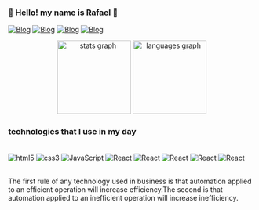 
### 👋 Hello! my name is Rafael 👋
[![Blog](https://img.shields.io/badge/Facebook-1877F2?style=for-the-badge&logo=facebook&logoColor=white)](https://web.facebook.com/rafael.rogerio.12) [![Blog](https://img.shields.io/badge/Instagram-E4405F?style=for-the-badge&logo=instagram&logoColor=white)](https://www.instagram.com/rafael_rogerio6245/) [![Blog](https://img.shields.io/badge/Gmail-D14836?style=for-the-badge&logo=gmail&logoColor=white)](munguamberafael36@gmail.com) [![Blog](https://img.shields.io/badge/LinkedIn-0077B5?style=for-the-badge&logo=linkedin&logoColor=white)](https://www.linkedin.com/in/rafael-rog%C3%A9rio-092335236/)

<div align="center">
  <img src="https://github-readme-stats.vercel.app/api?username=RafaelRoger&show_icons=true&theme=tokyonight" height="150" alt="stats graph"  />
  <img src="https://github-readme-stats.vercel.app/api/top-langs?username=RafaelRoger&locale=en&hide_title=false&layout=compact&card_width=320&langs_count=5&theme=tokyonight&hide_border=false" height="150" alt="languages graph"  />
</div>

### technologies that I use in my day

<div style="display: inline_block"><br/>
  <img align="center" alt="html5" src="https://img.shields.io/badge/HTML5-E34F26?style=for-the-badge&logo=html5&logoColor=white"/>
  <img align="center" alt="css3" src="https://img.shields.io/badge/CSS3-1572B6?style=for-the-badge&logo=css3&logoColor=white"/>
  <img align="center" alt="JavaScript" src="https://img.shields.io/badge/JavaScript-F7DF1E?style=for-the-badge&logo=javascript&logoColor=black"/>
  <img align="center" alt="React" src="https://img.shields.io/badge/React-20232A?style=for-the-badge&logo=react&logoColor=61DAFB"/>
  <img align="center" alt="React" src="https://img.shields.io/badge/Python-3776AB?style=for-the-badge&logo=python&logoColor=white"/>
  <img align="center" alt="React" src="https://img.shields.io/badge/Django-092E20?style=for-the-badge&logo=django&logoColor=white"/>
  <img align="center" alt="React" src="https://img.shields.io/badge/Java-ED8B00?style=for-the-badge&logo=openjdk&logoColor=white"/>
  <img align="center" alt="React" src="https://img.shields.io/badge/PHP-777BB4?style=for-the-badge&logo=php&logoColor=white"/>
</div><br/>

The first rule of any technology used in business is that automation applied to an efficient operation will increase efficiency.The second is that automation applied to an inefficient operation will increase inefficiency.
